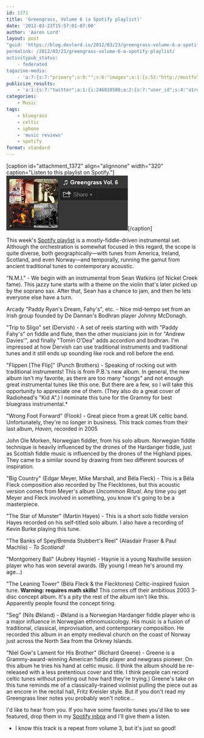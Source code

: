 ```yaml
---
id: 1371
title: 'Greengrass, Volume 6 (a Spotify playlist)'
date: '2012-03-23T15:57:01-07:00'
author: 'Aaron Lord'
layout: post
"guid: 'https://blog.devlord.io/2012/03/23/greengrass-volume-6-a-spotify-playlist/'
permalink: /2012/03/23/greengrass-volume-6-a-spotify-playlist/
activitypub_status:
    - federated
tagazine-media:
    - 'a:7:{s:7:"primary";s:0:"";s:6:"images";a:1:{s:53:"http://mustfollow.files.wordpress.com/2012/03/gg6.png";a:6:{s:8:"file_url";s:53:"http://mustfollow.files.wordpress.com/2012/03/gg6.png";s:5:"width";s:3:"320";s:6:"height";s:3:"144";s:4:"type";s:5:"image";s:4:"area";s:5:"46080";s:9:"file_path";s:0:"";}}s:6:"videos";a:0:{}s:11:"image_count";s:1:"1";s:6:"author";s:8:"28099389";s:7:"blog_id";s:8:"28571045";s:9:"mod_stamp";s:19:"2012-03-23 23:57:01";}'
publicize_results:
    - 'a:1:{s:7:"twitter";a:1:{i:246010580;a:2:{s:7:"user_id";s:4:"a1rd";s:7:"post_id";s:18:"183341616243810305";}}}'
categories:
    - Music
tags:
    - bluegrass
    - celtic
    - iphone
    - 'music reviews'
    - spotify
format: standard
---
```


[caption id="attachment_1372" align="alignnone" width="320" caption="Listen to this playlist on Spotify."]<a href="http://open.spotify.com/user/1217402077/playlist/3CsfVXl8BkNdAZ6lHPGOMF"><img class="size-full wp-image-1372" title="gg6" src="/assets/img/2012/03/gg6.png" alt="Greengrass, Vol. 6" width="320" height="144" /></a>[/caption]

This week's <a href="http://open.spotify.com/user/1217402077/playlist/3CsfVXl8BkNdAZ6lHPGOMF">Spotify playlist</a> is a mostly-fiddle-driven instrumental set. Although the orchestration is somewhat focused in this regard, the scope is quite diverse, both geographically—with tunes from America, Ireland, Scotland, and even Norway—and temporally, running the gamut from ancient traditional tunes to contemporary acoustic.

"N.M.I." - We begin with an instrumental from Sean Watkins (of Nickel Creek fame). This jazzy tune starts with a theme on the violin that's later picked up by the soprano sax. After that, Sean has a chance to jam, and then he lets everyone else have a turn.

Arcady "Paddy Ryan's Dream, Fahy's", etc. - Nice mid-tempo set from an Irish group founded by De Dannan's Bodhran player Johnny McDonagh.

"Trip to Sligo" set (Dervish) - A set of reels starting with with "Paddy Fahy's" on fiddle and flute, then the other musicians join in for "Andrew Davies'", and finally "Tomín O'Dea" adds accordion and bodhran. I'm impressed at how Dervish can use traditional instruments and traditional tunes and it still ends up sounding like rock and roll before the end.

"Flippen [The Flip]" (Punch Brothers) - Speaking of rocking out with traditional instruments! This is from P.B.'s new album. In general, the new album isn't my favorite, as there are too many "songs" and not enough great instrumental tunes like this one. But there are a few, so I will take this opportunity to appreciate one of them. (They also do a great cover of Radiohead's "Kid A".) I nominate this tune for the Grammy for best bluegrass instrumental.*

"Wrong Foot Forward" (Flook) - Great piece from a great UK celtic band. Unfortunately, they're no longer in business. This track comes from their last album, <em>Haven,</em> recorded in 2005

John Ole Morken, Norwegian fiddler, from his solo album. Norwegian fiddle technique is heavily influenced by the drones of the Hardanger fiddle, just as Scottish fiddle music is influenced by the drones of the Highland pipes. They came to a similar sound by drawing from two different sources of inspiration.

"Big Country" (Edgar Meyer, Mike Marshall, and Béla Fleck) - This is a Béla Fleck composition also recorded by The Flecktones, but this acoustic version comes from Meyer's album <em>Uncommon Ritual</em>. Any time you get Meyer and Fleck involved in something, you know it's going to be a masterpiece.

"The Star of Munster" (Martin Hayes) - This is a short solo fiddle version Hayes recorded on his self-titled solo album. I also have a recording of Kevin Burke playing this tune.

"The Banks of Spey/Brenda Stubbert's Reel" (Alasdair Fraser &amp; Paul Machlis) - <em>To Scotland!</em>

"Montgomery Ball" (Aubrey Haynie) - Haynie is a young Nashville session player who has won several awards. (By young I mean he's around my age…)

"The Leaning Tower" (Béla Fleck &amp; the Flecktones) Celtic-inspired fusion tune. <strong>Warning: requires math skills!</strong> This comes off their ambitious 2003 3-disc concept album. It's a pity the rest of the album isn't like this. Apparently people found the concept tiring.

"Seg" (Nils Økland) - Økland is a Norwegian Hardanger fiddle player who is a major influence in Norwegian ethnomusicology. His music is a fusion of traditional, classical, improvisation, and contemporary composition. He recorded this album in an empty medieval church on the coast of Norway just across the North Sea from the Orkney Islands.

"Niel Gow's Lament for His Brother" (Richard Greene) - Greene is a Grammy-award-winning American fiddle player and newgrass pioneer. On this album he tries his hand at celtic music. (I think the album should be re-released with a less pretentious cover and title. I think people can record celtic tunes without pointing out how hard they're trying.) Greene's take on this tune reminds me of a classically-trained violinist pulling the piece out as an encore in the recital hall, Fritz Kreisler style. But if you don't read my Greengrass liner notes you probably won't notice…

I'd like to hear from you. If you have some favorite tunes you'd like to see featured, drop them in my <a href="http://open.spotify.com/user/1217402077">Spotify inbox</a> and I'll give them a listen.

* I know this track is a repeat from volume 3, but it's just so good!